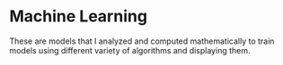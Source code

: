 # Machine Learning
These are models that I analyzed and computed mathematically to train models using different variety of algorithms and displaying them.
